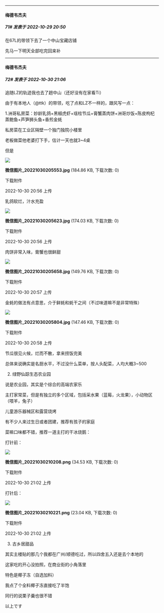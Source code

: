 

*****

####  梅德韦杰夫  
##### 71#       发表于 2022-10-29 20:50

在67L的带领下去了一个中山宝藏店铺

先马一下明天全部吃完回来补



*****

####  梅德韦杰夫  
##### 72#       发表于 2022-10-30 21:06

追随LZ的轨迹我也去了趟中山（还好没有在家看Ti）

由于有本地人（@ttk）的带领，吃了点和LZ不一样的，跟风写一点：

1.洲哥私房菜：妙龄乳鸽+黑椒虎虾+瑶柱节瓜+膏蟹蒸肉饼+洲哥炒饭+陈皮枸杞蒸鲍鱼+芦笋狮头鱼+香煎金蚝

私房菜在工业区隔壁一个独门独院小楼里

老板做菜他老婆打下手，估计一天也就3~4桌

但是

<img src="https://img.saraba1st.com/forum/202210/30/205605s754n4v664kbnz4a.jpg" referrerpolicy="no-referrer">

<strong>微信图片_20221030205553.jpg</strong> (184.86 KB, 下载次数: 0)

下载附件

2022-10-30 20:56 上传

乳鸽软烂，汁水充盈

<img src="https://img.saraba1st.com/forum/202210/30/205628sezkb8be4923b3ia.jpg" referrerpolicy="no-referrer">

<strong>微信图片_20221030205623.jpg</strong> (174.03 KB, 下载次数: 0)

下载附件

2022-10-30 20:56 上传

肉饼非常入味，膏蟹也很鲜甜

<img src="https://img.saraba1st.com/forum/202210/30/205711jypje22o8txssvyl.jpg" referrerpolicy="no-referrer">

<strong>微信图片_20221030205658.jpg</strong> (149.76 KB, 下载次数: 0)

下载附件

2022-10-30 20:57 上传

金蚝的做法有点意思，介于鲜蚝和蚝干之间（不过味道嘛不是非常特殊）

<img src="https://img.saraba1st.com/forum/202210/30/205808mgchmm7sm03hfh0q.jpg" referrerpolicy="no-referrer">

<strong>微信图片_20221030205804.jpg</strong> (147.46 KB, 下载次数: 0)

下载附件

2022-10-30 20:58 上传

节瓜很见火候，烂而不散，拿来捞饭完美

总体来说确实是名厨水平，不过没什么菜单，按人头配菜，人均大概3~500

2. 绿野仙踪生态农业园

说是农业园，其实是个综合的高端农家乐

主打家常菜，但是有独立的多个区域，包括采水果（蓝莓，火龙果），小动物区（喂羊，兔子）

儿童游乐器械区和露营烧烤

有不少人来过生日或者团建，推荐有孩子的家庭

菜嘛口味都不错，推荐一道主打的干冰烧鹅：

打针前：

<img src="https://img.saraba1st.com/forum/202210/30/210235ybb4liltigilpnbu.png" referrerpolicy="no-referrer">

<strong>微信图片_20221030210208.png</strong> (34.53 KB, 下载次数: 0)

下载附件

2022-10-30 21:02 上传

打针后：

<img src="https://img.saraba1st.com/forum/202210/30/210244qzuzf8jmru8m03rw.png" referrerpolicy="no-referrer">

<strong>微信图片_20221030210221.png</strong> (23.04 KB, 下载次数: 0)

下载附件

2022-10-30 21:02 上传

3. 古乡居甜品

其实主楼贴的那几个我都在广州/顺德吃过，所以四舍五入还是去个本地的

这家吃的开心没拍照，在商业街的小角落里

特色是椰子冻（自选加料）

我点了个全料椰子冻直接吃了半饱

同行的说栗子羹也很不错

以上です

